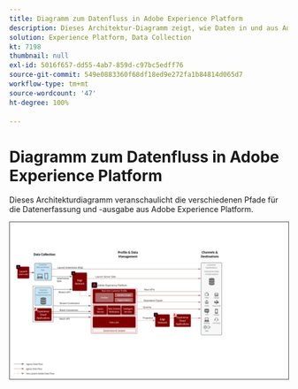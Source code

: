 ```yaml
---
title: Diagramm zum Datenfluss in Adobe Experience Platform
description: Dieses Architektur-Diagramm zeigt, wie Daten in und aus Adobe Experience Platform fließen.
solution: Experience Platform, Data Collection
kt: 7198
thumbnail: null
exl-id: 5016f657-dd55-4ab7-859d-c97bc5edff76
source-git-commit: 549e0883360f68df18ed9e272fa1b84814d065d7
workflow-type: tm+mt
source-wordcount: '47'
ht-degree: 100%

---
```


# Diagramm zum Datenfluss in Adobe Experience Platform

Dieses Architekturdiagramm veranschaulicht die verschiedenen Pfade für die Datenerfassung und -ausgabe aus Adobe Experience Platform.

<img src="assets/aep_data_flow.png" alt="Datenfluss in Experience Platform" style="border:1px solid #4a4a4a" />

